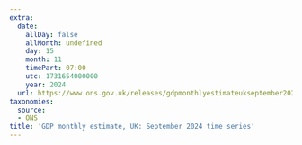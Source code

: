 ```yaml
---
extra:
  date:
    allDay: false
    allMonth: undefined
    day: 15
    month: 11
    timePart: 07:00
    utc: 1731654000000
    year: 2024
  url: https://www.ons.gov.uk/releases/gdpmonthlyestimateukseptember2024timeseries
taxonomies:
  source:
  - ONS
title: 'GDP monthly estimate, UK: September 2024 time series'
---
```

